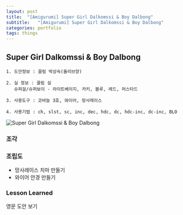 ```yaml
---
layout: post
title:  "[Amigurumi] Super Girl Dalkomssi & Boy Dalbong"
subtitle:   "[Amigurumi] Super Girl Dalkomssi & Boy Dalbong"
categories: portfolio
tags: things
---
```


## Super Girl Dalkomssi & Boy Dalbong   

```
1. 도안정보 : 끌림 박상숙(올리브양)

2. 실 정보 : 끌림 실 
   슈퍼걸/슈퍼보이 - 라이트베이지, 카키, 블루, 레드, 머스타드
   
3. 사용도구 : 코바늘 3호, 와이어, 망사레이스

4. 사용기법 : ch, slst, sc, inc, dec, hdc, dc, hdc-inc, dc-inc, BLO
```

![Super Girl Dalkomssi & Boy Dalbong](http://knittinglove.github.io/assets/img/아미주말초급/IMG_2572.JPG "Super Girl Dalkomssi & Boy Dalbong")



### 조각



### 조립도

* 망사레이스 치마 만들기
* 와이어 안경 만들기

### Lesson Learned 
영문 도안 보기
